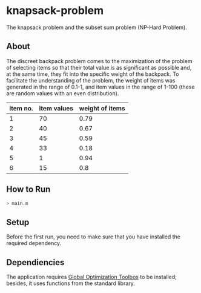 # knapsack-problem
The knapsack problem and the subset sum problem (NP-Hard Problem). 

## About
The discreet backpack problem comes to the maximization of the problem of selecting items so that their total value is as significant as possible and, at the same time, they fit into the specific weight of the backpack. To facilitate the understanding of the problem, the weight of items was generated in the range of 0.1-1, and item values in the range of 1-100 (these are random values with an even distribution).

| item no. | item values | weight of items |
| ------------- | ------------- | ------------- |
| 1 | 70 | 0.79 |
| 2 | 40 | 0.67 | 
| 3 | 45 | 0.59 |
| 4 | 33 | 0.18 | 
| 5 | 1 | 0.94 |
| 6 | 15 | 0.8 | 

## How to Run

```sh
> main.m
```

## Setup

Before the first run, you need to make sure that you have installed the required dependency.

## Dependiencies 
The application requires [Global Optimization Toolbox](https://www.mathworks.com/products/global-optimization.html) to be installed; besides, it uses functions from the standard library.
